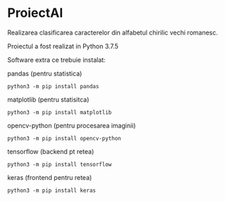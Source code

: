 # ProiectAI
Realizarea clasificarea caracterelor din alfabetul chirilic vechi romanesc.

Proiectul a fost realizat in Python 3.7.5

Software extra ce trebuie instalat:

  pandas (pentru statistica)
  
    python3 -m pip install pandas
  
  matplotlib (pentru statisitca)
  
    python3 -m pip install matplotlib
  
  opencv-python (pentru procesarea imaginii)
  
    python3 -m pip install opencv-python
  
  tensorflow (backend pt retea)
  
    python3 -m pip install tensorflow
  
  keras (frontend pentru retea)
  
    python3 -m pip install keras
